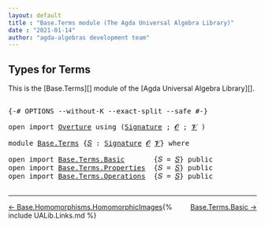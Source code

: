 ```yaml
---
layout: default
title : "Base.Terms module (The Agda Universal Algebra Library)"
date : "2021-01-14"
author: "agda-algebras development team"
---
```


## <a id="types-for-terms">Types for Terms</a>

This is the [Base.Terms][] module of the [Agda Universal Algebra Library][].

<pre class="Agda">

<a id="292" class="Symbol">{-#</a> <a id="296" class="Keyword">OPTIONS</a> <a id="304" class="Pragma">--without-K</a> <a id="316" class="Pragma">--exact-split</a> <a id="330" class="Pragma">--safe</a> <a id="337" class="Symbol">#-}</a>

<a id="342" class="Keyword">open</a> <a id="347" class="Keyword">import</a> <a id="354" href="Overture.html" class="Module">Overture</a> <a id="363" class="Keyword">using</a> <a id="369" class="Symbol">(</a><a id="370" href="Overture.Signatures.html#3291" class="Function">Signature</a> <a id="380" class="Symbol">;</a> <a id="382" href="Overture.Signatures.html#648" class="Generalizable">𝓞</a> <a id="384" class="Symbol">;</a> <a id="386" href="Overture.Signatures.html#650" class="Generalizable">𝓥</a> <a id="388" class="Symbol">)</a>

<a id="391" class="Keyword">module</a> <a id="398" href="Base.Terms.html" class="Module">Base.Terms</a> <a id="409" class="Symbol">{</a><a id="410" href="Base.Terms.html#410" class="Bound">𝑆</a> <a id="412" class="Symbol">:</a> <a id="414" href="Overture.Signatures.html#3291" class="Function">Signature</a> <a id="424" href="Overture.Signatures.html#648" class="Generalizable">𝓞</a> <a id="426" href="Overture.Signatures.html#650" class="Generalizable">𝓥</a><a id="427" class="Symbol">}</a> <a id="429" class="Keyword">where</a>

<a id="436" class="Keyword">open</a> <a id="441" class="Keyword">import</a> <a id="448" href="Base.Terms.Basic.html" class="Module">Base.Terms.Basic</a>       <a id="471" class="Symbol">{</a><a id="472" class="Argument">𝑆</a> <a id="474" class="Symbol">=</a> <a id="476" href="Base.Terms.html#410" class="Bound">𝑆</a><a id="477" class="Symbol">}</a> <a id="479" class="Keyword">public</a>
<a id="486" class="Keyword">open</a> <a id="491" class="Keyword">import</a> <a id="498" href="Base.Terms.Properties.html" class="Module">Base.Terms.Properties</a>  <a id="521" class="Symbol">{</a><a id="522" class="Argument">𝑆</a> <a id="524" class="Symbol">=</a> <a id="526" href="Base.Terms.html#410" class="Bound">𝑆</a><a id="527" class="Symbol">}</a> <a id="529" class="Keyword">public</a>
<a id="536" class="Keyword">open</a> <a id="541" class="Keyword">import</a> <a id="548" href="Base.Terms.Operations.html" class="Module">Base.Terms.Operations</a>  <a id="571" class="Symbol">{</a><a id="572" class="Argument">𝑆</a> <a id="574" class="Symbol">=</a> <a id="576" href="Base.Terms.html#410" class="Bound">𝑆</a><a id="577" class="Symbol">}</a> <a id="579" class="Keyword">public</a>

</pre>

-------------------------------------

<span style="float:left;">[← Base.Homomorphisms.HomomorphicImages](Base.Homomorphisms.HomomorphicImages.html)</span>
<span style="float:right;">[Base.Terms.Basic →](Base.Terms.Basic.html)</span>

{% include UALib.Links.md %}
